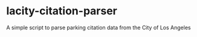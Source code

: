 # lacity-citation-parser
A simple script to parse parking citation data from the City of Los Angeles 
